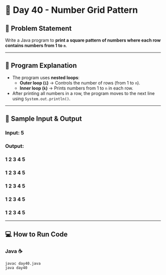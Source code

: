 # 🌟 Day 40 - Number Grid Pattern

## 📌 Problem Statement
Write a Java program to **print a square pattern of numbers where each row contains numbers from 1 to `n`**.

---

## 📝 Program Explanation
- The program uses **nested loops**:
  - **Outer loop (`i`)** → Controls the number of rows (from 1 to `n`).
  - **Inner loop (`k`)** → Prints numbers from 1 to `n` in each row.
- After printing all numbers in a row, the program moves to the next line using `System.out.println()`.

---

## 📝 Sample Input & Output  

### Input:  5

### Output:  

### 1 2 3 4 5
### 1 2 3 4 5
### 1 2 3 4 5
### 1 2 3 4 5
### 1 2 3 4 5


---

## 💻 How to Run Code 
### Java ☕
```
javac day40.java
java day40
